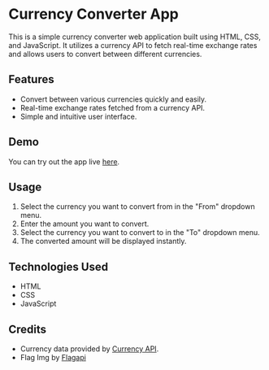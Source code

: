 

# Currency Converter App

This is a simple currency converter web application built using HTML, CSS, and JavaScript. It utilizes a currency API to fetch real-time exchange rates and allows users to convert between different currencies.

## Features

- Convert between various currencies quickly and easily.
- Real-time exchange rates fetched from a currency API.
- Simple and intuitive user interface.

## Demo

You can try out the app live [here](https://ramankumar124.github.io/Currency-Converter/).
## Usage

1. Select the currency you want to convert from in the "From" dropdown menu.
2. Enter the amount you want to convert.
3. Select the currency you want to convert to in the "To" dropdown menu.
4. The converted amount will be displayed instantly.

## Technologies Used

- HTML
- CSS
- JavaScript

## Credits

- Currency data provided by [Currency API](  "https://cdn.jsdelivr.net/gh/fawazahmed0/currency-api@1/latest/currencies";).
- Flag Img by [Flagapi](https://flagsapi.com/US/flat/64.png)

